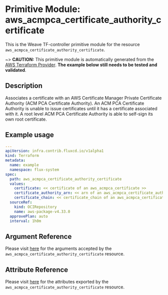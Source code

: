 
# Primitive Module: aws_acmpca_certificate_authority_certificate

This is the Weave TF-controller primitive module for the resource `aws_acmpca_certificate_authority_certificate`.

~> **CAUTION:** This primitive module is automatically generated from the [AWS Terraform Provider](https://registry.terraform.io/providers/hashicorp/aws/latest/docs/resources/acmpca_certificate_authority_certificate). **The example below still needs to be tested and validated**.

## Description

Associates a certificate with an AWS Certificate Manager Private Certificate Authority (ACM PCA Certificate Authority). An ACM PCA Certificate Authority is unable to issue certificates until it has a certificate associated with it. A root level ACM PCA Certificate Authority is able to self-sign its own root certificate.

## Example usage

```yaml
---
apiVersion: infra.contrib.fluxcd.io/v1alpha1
kind: Terraform
metadata:
  name: example
  namespace: flux-system
spec:
  path: aws_acmpca_certificate_authority_certificate
  values:
    certificate: << certificate of an aws_acmpca_certificate >>
    certificate_authority_arn: << arn of an aws_acmpca_certificate_authority >>
    certificate_chain: << certificate_chain of an aws_acmpca_certificate >>
  sourceRef:
    kind: OCIRepository
    name: aws-package-v4.33.0
  approvePlan: auto
  interval: 1h0m
```

## Argument Reference

Please visit [here](https://registry.terraform.io/providers/hashicorp/aws/latest/docs/resources/acmpca_certificate_authority_certificate#argument-reference) for the arguments accepted by the `aws_acmpca_certificate_authority_certificate` resource.

## Attribute Reference

Please visit [here](https://registry.terraform.io/providers/hashicorp/aws/latest/docs/resources/acmpca_certificate_authority_certificate#attributes-reference) for the attributes exported by the `aws_acmpca_certificate_authority_certificate` resource.
